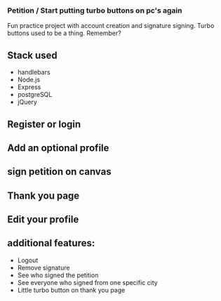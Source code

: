 ### Petition / Start putting turbo buttons on pc's again

Fun practice project with account creation and signature signing. Turbo buttons used to be a thing. Remember?


## Stack used

- handlebars
- Node.js
- Express
- postgreSQL
- jQuery

## Register or login

## Add an optional profile

## sign petition on canvas

## Thank you page

## Edit your profile

## additional features:
- Logout
- Remove signature
- See who signed the petition
- See everyone who signed from one specific city
- Little turbo button on thank you page




